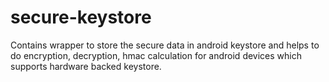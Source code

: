 # secure-keystore
Contains wrapper to store the secure data in android keystore and helps to do encryption, decryption, hmac calculation for android devices which supports hardware backed keystore.
